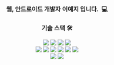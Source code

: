<!-- 헤더 -->
<!--![header](https://capsule-render.vercel.app/api?type=rounded&color=FFD73C&height=300&section=header&text=LEEYEJI&fontSize=90)-->

<h3 align="center"> 웹, 안드로이드 개발자 이예지 입니다.&nbsp 💻 </h3>

<h3 align="center">기술 스택 🛠</h3>
<p align="center">
  <img src="https://img.shields.io/badge/Java-007396?style=flat-square&logo=java&logoColor=white"> 
  <img src="https://img.shields.io/badge/Spring-6DB33F?style=flat-square&logo=Spring&logoColor=white"> 
  <img src="https://img.shields.io/badge/Android-3DDC84?style=flat-square&logo=Android&logoColor=white"> 
  <img src="https://img.shields.io/badge/Oracle-F80000?style=flat-square&logo=oracle&logoColor=white"> 
  <!--<img src="https://img.shields.io/badge/Mysql-4479A1?style=flat-square&logo=mysql&logoColor=white"> -->
</br>
  <img src="https://img.shields.io/badge/Javascript-F7DF1E?style=flat-square&logo=javascript&logoColor=black"> 
  <img src="https://img.shields.io/badge/Jquery-0769AD?style=flat-square&logo=jquery&logoColor=white"> 
  <img src="https://img.shields.io/badge/Vue.js-4FC08D?style=flat-square&logo=vue.js&logoColor=white"> 
  <img src="https://img.shields.io/badge/HTML-E34F26?style=flat-square&logo=html5&logoColor=white"> 
  <img src="https://img.shields.io/badge/CSS-1572B6?style=flat-square&logo=css3&logoColor=white"> 
  <img src="https://img.shields.io/badge/Bootstrap-7952B3?style=flat-square&logo=bootstrap&logoColor=white">
</br>
  <img src="https://img.shields.io/badge/Github-181717?style=flat-square&logo=github&logoColor=white">
  <img src="https://img.shields.io/badge/Notion-000000?style=flat-square&logo=Notion&logoColor=white">
  <!--<img src="https://img.shields.io/badge/apache tomcat-F8DC75?style=flat-square&logo=apachetomcat&logoColor=white">-->
</p>
</br>

<!--
**LEEYEJI501/LEEYEJI501** is a ✨ _special_ ✨ repository because its `README.md` (this file) appears on your GitHub profile.

Here are some ideas to get you started:

- 🔭 I’m currently working on ...
- 🌱 I’m currently learning ...
- 👯 I’m looking to collaborate on ...
- 🤔 I’m looking for help with ...
- 💬 Ask me about ...
- 📫 How to reach me: ...
- 😄 Pronouns: ...
- ⚡ Fun fact: ...
-->
